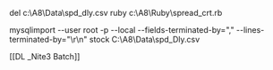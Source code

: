 del c:\\A8\\Data\\spd_dly.csv
ruby c:\\A8\\Ruby\\spread_crt.rb

mysqlimport --user root -p --local --fields-terminated-by="," --lines-terminated-by="\\r\\n" stock C:\\A8\\Data\\spd_Dly.csv

[[DL _Nite3 Batch]]
